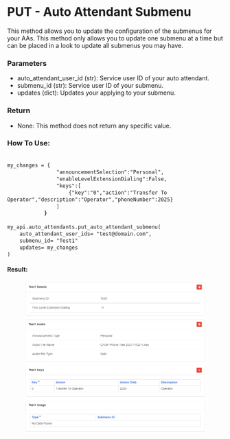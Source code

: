 # PUT - Auto Attendant Submenu

This method allows you to update the configuration of the submenus for your AAs. This method only allows you to update one submenu at a time but can be placed in a look to update all submenus you may have.&#x20;

### Parameters&#x20;

* auto\_attendant\_user\_id (str): Service user ID of your auto attendant.
* submenu\_id (str): Service user ID of your submenu.
* updates (dict): Updates your applying to your submenu.

### Return

* None: This method does not return any specific value.

### How To Use:

<pre class="language-python"><code class="lang-python">
my_changes = {
                "announcementSelection":"Personal",
                "enableLevelExtensionDialing":False,
                "keys":[
                	{"key":"0","action":"Transfer To Operator","description":"Operator","phoneNumber":2025}
                ]
<strong>            }
</strong>
my_api.auto_attendants.put_auto_attendant_submenu(
    auto_attendant_user_ids= "test@domain.com",
    submenu_id= "Test1"
    updates= my_changes
)
</code></pre>

#### Result:

<figure><img src="../../../.gitbook/assets/image (1).png" alt=""><figcaption></figcaption></figure>

&#x20;
